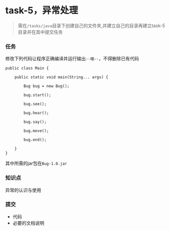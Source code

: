 # task-5，异常处理

> 需在`/tasks/java`目录下创建自己的文件夹,并建立自己的目录再建立task-5目录并在其中提交任务

### 任务

修改下列代码让程序正确编译并运行输出`--哦--`，不得删除已有代码

```
public class Main {

    public static void main(String... args) {

        Bug bug = new Bug();

        bug.start();

        bug.see();

        bug.hear();

        bug.say();

        bug.move();

        bug.end();

    }
}
```

其中所需的jar包在`Bug-1.0.jar`

### 知识点

异常的认识与使用

### 提交

* 代码
* 必要的文档说明

